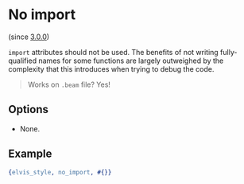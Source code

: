 # No import

(since [3.0.0](https://github.com/inaka/elvis_core/releases/tag/3.0.0))

`import` attributes should not be used.
The benefits of not writing fully-qualified names for some functions are largely
outweighed by the complexity that this introduces when trying to debug the code.

> Works on `.beam` file? Yes!

## Options

- None.

## Example

```erlang
{elvis_style, no_import, #{}}
```
